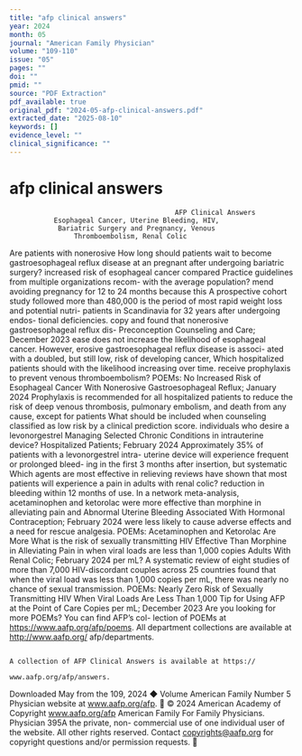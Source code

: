 ```yaml
---
title: "afp clinical answers"
year: 2024
month: 05
journal: "American Family Physician"
volume: "109-110"
issue: "05"
pages: ""
doi: ""
pmid: ""
source: "PDF Extraction"
pdf_available: true
original_pdf: "2024-05-afp-clinical-answers.pdf"
extracted_date: "2025-08-10"
keywords: []
evidence_level: ""
clinical_significance: ""
---
```


# afp clinical answers

                                             AFP Clinical Answers
               Esophageal Cancer, Uterine Bleeding, HIV,
                Bariatric Surgery and Pregnancy, Venous
                    Thromboembolism, Renal Colic

Are patients with nonerosive                                                     How long should patients wait to become
gastroesophageal reflux disease at an                                            pregnant after undergoing bariatric surgery?
increased risk of esophageal cancer compared                                     Practice guidelines from multiple organizations recom-
with the average population?                                                     mend avoiding pregnancy for 12 to 24 months because this
A prospective cohort study followed more than 480,000                            is the period of most rapid weight loss and potential nutri-
patients in Scandinavia for 32 years after undergoing endos-                     tional deficiencies.
copy and found that nonerosive gastroesophageal reflux dis-                         Preconception Counseling and Care; December 2023
ease does not increase the likelihood of esophageal cancer.
However, erosive gastroesophageal reflux disease is associ-
ated with a doubled, but still low, risk of developing cancer,                   Which hospitalized patients should
with the likelihood increasing over time.                                        receive prophylaxis to prevent venous
                                                                                 thromboembolism?
 POEMs: No Increased Risk of Esophageal Cancer With
  Nonerosive Gastroesophageal Reflux; January 2024                               Prophylaxis is recommended for all hospitalized patients
                                                                                 to reduce the risk of deep venous thrombosis, pulmonary
                                                                                 embolism, and death from any cause, except for patients
What should be included when counseling                                          classified as low risk by a clinical prediction score.
individuals who desire a levonorgestrel
                                                                                            Managing Selected Chronic Conditions in
intrauterine device?
                                                                                             Hospitalized Patients; February 2024
Approximately 35% of patients with a levonorgestrel intra-
uterine device will experience frequent or prolonged bleed-
ing in the first 3 months after insertion, but systematic                        Which agents are most effective in relieving
reviews have shown that most patients will experience a                          pain in adults with renal colic?
reduction in bleeding within 12 months of use.                                   In a network meta-analysis, acetaminophen and ketorolac
                                                                                 were more effective than morphine in alleviating pain and
        Abnormal Uterine Bleeding Associated With
         Hormonal Contraception; February 2024                                   were less likely to cause adverse effects and a need for rescue
                                                                                 analgesia.
                                                                                       POEMs: Acetaminophen and Ketorolac Are More
What is the risk of sexually transmitting HIV
                                                                                        Effective Than Morphine in Alleviating Pain in
when viral loads are less than 1,000 copies                                                Adults With Renal Colic; February 2024
per mL?
A systematic review of eight studies of more than 7,000
HIV-discordant couples across 25 countries found that
when the viral load was less than 1,000 copies per mL, there
was nearly no chance of sexual transmission.
    POEMs: Nearly Zero Risk of Sexually Transmitting
      HIV When Viral Loads Are Less Than 1,000                                      Tip for Using AFP at the Point of Care
           Copies per mL; December 2023                                             Are you looking for more POEMs? You can find AFP’s col-
                                                                                    lection of POEMs at https://www.aafp.org/afp/poems. All
                                                                                    department collections are available at http://www.aafp.org/
                                                                                    afp/departments.

                                                                                    A collection of AFP Clinical Answers is available at https://
                                                                                    www.aafp.org/afp/answers.


Downloaded
May        from the 109,
    2024 ◆ Volume   American Family
                         Number  5 Physician website at www.aafp.org/afp.        © 2024 American Academy of
                                                                          Copyright
                                                           www.aafp.org/afp                               American    Family For
                                                                                                             Family Physicians. Physician   395A
                                                                                                                                  the private, non-
commercial use of one individual user of the website. All other rights reserved. Contact copyrights@aafp.org for copyright questions and/or permission requests.
